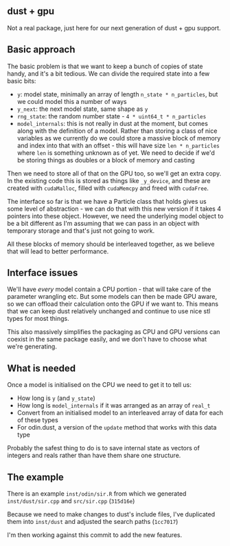 ## dust + gpu

Not a real package, just here for our next generation of dust + gpu support.

## Basic approach

The basic problem is that we want to keep a bunch of copies of state handy, and it's a bit tedious. We can divide the required state into a few basic bits:

* `y`: model state, minimally an array of length `n_state * n_particles`, but we could model this a number of ways
* `y_next`: the next model state, same shape as `y`
* `rng_state`: the random number state - `4 * uint64_t * n_particles`
* `model_internals`: this is not really in dust at the moment, but comes along with the definition of a model. Rather than storing a class of nice variables as we currently do we could store a massive block of memory and index into that with an offset - this will have size `len * n_particles` where `len` is something unknown as of yet. We need to decide if we'd be storing things as doubles or a block of memory and casting

Then we need to store all of that on the GPU too, so we'll get an extra copy. In the existing code this is stored as things like `_y_device`, and these are created with `cudaMalloc`, filled with `cudaMemcpy` and freed with `cudaFree`.

The interface so far is that we have a Particle class that holds gives us some level of abstraction - we can do that with this new version if it takes 4 pointers into these object. However, we need the underlying model object to be a bit different as I'm assuming that we can pass in an object with temporary storage and that's just not going to work.

All these blocks of memory should be interleaved together, as we believe that will lead to better performance.

## Interface issues

We'll have *every* model contain a CPU portion - that will take care of the parameter wrangling etc. But some models can then be made GPU aware, so we can offload their calculation onto the GPU if we want to. This means that we can keep dust relatively unchanged and continue to use nice stl types for most things.

This also massively simplifies the packaging as CPU and GPU versions can coexist in the same package easily, and we don't have to choose what we're generating.

## What is needed

Once a model is initialised on the CPU we need to get it to tell us:

* How long is `y` (and `y_state`)
* How long is `model_internals` if it was arranged as an array of `real_t`
* Convert from an initialised model to an interleaved array of data for each of these types
* For odin.dust, a version of the `update` method that works with this data type

Probably the safest thing to do is to save internal state as vectors of integers and reals rather than have them share one structure.

## The example

There is an example `inst/odin/sir.R` from which we generated `inst/dust/sir.cpp` and `src/sir.cpp` (`315d16e`)

Because we need to make changes to dust's include files, I've duplicated them into `inst/dust` and adjusted the search paths (`1cc7017`)

I'm then working against this commit to add the new features.
